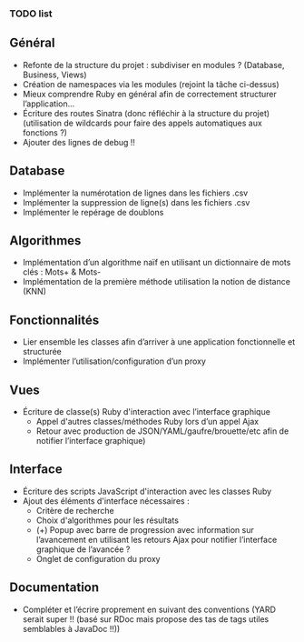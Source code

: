 ### TODO list

## Général
* Refonte de la structure du projet : subdiviser en modules ? (Database, Business, Views)
* Création de namespaces via les modules (rejoint la tâche ci-dessus)
* Mieux comprendre Ruby en général afin de correctement structurer l’application…
* Écriture des routes Sinatra (donc réfléchir à la structure du projet) (utilisation de wildcards pour faire des appels automatiques aux fonctions ?)
* Ajouter des lignes de debug !!

## Database
* Implémenter la numérotation de lignes dans les fichiers .csv
* Implémenter la suppression de ligne(s) dans les fichiers .csv
* Implémenter le repérage de doublons

## Algorithmes
* Implémentation d’un algorithme naïf en utilisant un dictionnaire de mots clés : Mots+ & Mots-
* Implémentation de la première méthode utilisation la notion de distance (KNN)

## Fonctionnalités
* Lier ensemble les classes afin d’arriver à une application fonctionnelle et structurée
* Implémenter l’utilisation/configuration d’un proxy

## Vues
* Écriture de classe(s) Ruby d'interaction avec l’interface graphique
    * Appel d'autres classes/méthodes Ruby lors d’un appel Ajax
    * Retour avec production de JSON/YAML/gaufre/brouette/etc afin de notifier l’interface graphique)

## Interface
* Écriture des scripts JavaScript d'interaction avec les classes Ruby
* Ajout des éléments d'interface nécessaires :
    * Critère de recherche
    * Choix d'algorithmes pour les résultats
    * (+) Popup avec barre de progression avec information sur l’avancement en utilisant les retours Ajax pour notifier l’interface graphique de l’avancée ?
    * Onglet de configuration du proxy

## Documentation
* Compléter et l’écrire proprement en suivant des conventions (YARD serait super !! (basé sur RDoc mais propose des tas de tags utiles semblables à JavaDoc !!))